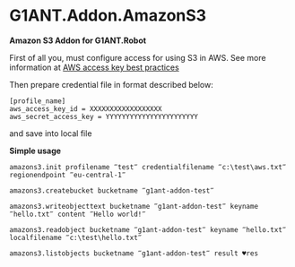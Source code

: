 # G1ANT.Addon.AmazonS3
 
**Amazon S3 Addon for G1ANT.Robot** 

First of all you, must configure access for using S3 in AWS.
See more information at [AWS access key best practices](https://docs.aws.amazon.com/general/latest/gr/aws-access-keys-best-practices.html)

Then prepare credential file in format described below:

```
[profile_name]
aws_access_key_id = XXXXXXXXXXXXXXXXXX
aws_secret_access_key = YYYYYYYYYYYYYYYYYYYYYYY
```
and save into local file

**Simple usage** 

```
amazons3.init profilename ‴test‴ credentialfilename ‴c:\test\aws.txt‴ regionendpoint ‴eu-central-1‴

amazons3.createbucket bucketname ‴g1ant-addon-test‴

amazons3.writeobjecttext bucketname ‴g1ant-addon-test‴ keyname ‴hello.txt‴ content ‴Hello world!‴

amazons3.readobject bucketname ‴g1ant-addon-test‴ keyname ‴hello.txt‴ localfilename ‴c:\test\hello.txt‴

amazons3.listobjects bucketname ‴g1ant-addon-test‴ result ♥res

```
